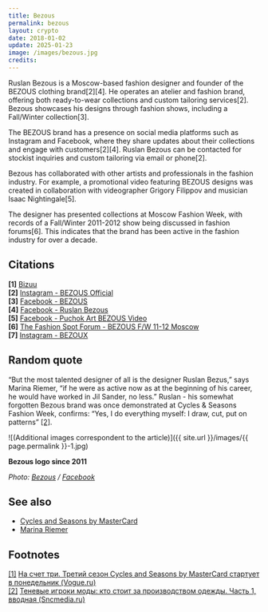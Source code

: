 ```yaml
---
title: Bezous
permalink: bezous
layout: crypto
date: 2018-01-02
update: 2025-01-23
image: /images/bezous.jpg
credits:
---
```


Ruslan Bezous is a Moscow-based fashion designer and founder of the BEZOUS clothing brand[2][4]. He operates an atelier and fashion brand, offering both ready-to-wear collections and custom tailoring services[2]. Bezous showcases his designs through fashion shows, including a Fall/Winter collection[3].

The BEZOUS brand has a presence on social media platforms such as Instagram and Facebook, where they share updates about their collections and engage with customers[2][4]. Ruslan Bezous can be contacted for stockist inquiries and custom tailoring via email or phone[2].

Bezous has collaborated with other artists and professionals in the fashion industry. For example, a promotional video featuring BEZOUS designs was created in collaboration with videographer Grigory Filippov and musician Isaac Nightingale[5].

The designer has presented collections at Moscow Fashion Week, with records of a Fall/Winter 2011-2012 show being discussed in fashion forums[6]. This indicates that the brand has been active in the fashion industry for over a decade.

## Citations

**[1]** [Bizuu](https://bizuu.com)  
**[2]** [Instagram - BEZOUS Official](https://www.instagram.com/bezous_official/)  
**[3]** [Facebook - BEZOUS](https://www.facebook.com/pages/BEZOUS/112135222154376)  
**[4]** [Facebook - Ruslan Bezous](https://www.facebook.com/ruslanbezous/?locale=fr_FR)  
**[5]** [Facebook - Puchok Art BEZOUS Video](https://www.facebook.com/PUCHOKART/videos/puchok-art-bezous/346437776094492/)  
**[6]** [The Fashion Spot Forum - BEZOUS F/W 11-12 Moscow](https://forums.thefashionspot.com/threads/bezous-f-w-11-12-moscow.221173/)  
**[7]** [Instagram - BEZOUX](https://www.instagram.com/bezoux/)  

## Random quote

“But the most talented designer of all is the designer Ruslan Bezus,” says Marina Riemer, “if he were as active now as at the beginning of his career, he would have worked in Jil Sander, no less.” Ruslan - his somewhat forgotten Bezous brand was once demonstrated at Cycles & Seasons Fashion Week, confirms: “Yes, I do everything myself: I draw, cut, put on patterns” <span id="a2">[\[2\]](#f2)</span>.

![(Additional images correspondent to the article)]({{ site.url }}/images/{{ page.permalink }}-1.jpg)

**Bezous logo since 2011**

*Photo: [Bezous](index) / [Facebook](index)*

## See also

+ [Cycles and Seasons by MasterCard](index)  
+ [Marina Riemer](index)  

## Footnotes

[[1]](#a1) <span id="f1"></span> [На счет три. Третий сезон Cycles and Seasons by MasterCard стартует в понедельник (Vogue.ru)](https://www.vogue.ru/search/bezous/)  
[[2]](#a2) <span id="f2"></span> [Теневые игроки моды: кто стоит за производством одежды. Часть 1, вводная (Sncmedia.ru)](http://www.sncmedia.ru/fashion/tenevye-igroki-mody-kto-stoit-za-proizvodstvom-odezhdy-chast-1-vvodnaya/)  

<!-- Prompt:
- Не менять язык статьи, сохранять оригинальный язык.  
- Если тема оформлена как "Имя Фамилия", заголовок должен быть "Фамилия, Имя".  
- Изменить title: A Template на основной топик в статье.  
- Создать permalink: на основе title.  
- Обнови дату в переменной update: 2025-хх-хх на текущую дату
- Изменить заголовок раздела "Citations" на ## Citations.  
- Оформить ссылки в разделе "Citations" в формате: **[1]** [URL](URL).  
- При ссылке на источник в тексте, использовать формат: **[x]**, **[x]**.  
- Убедиться, что номера цитат соответствуют записям в разделе "Citations".  
- Сделать номера цитат кликабельными по указанному выше формату.  
- Добавить список связанных тем в том же формате.  
- Использовать шаблон - "[Название темы](ссылка-на-тему)" для каждого пункта.  
- Раздел ## See also должен включаться автоматически в конец статьи.  
- Результат в md коде
- Оставить этот Prompt после редактирования в конце кода.  
- Обнови дату в переменной update: 2025-хх-хх на текущую дату
-->
